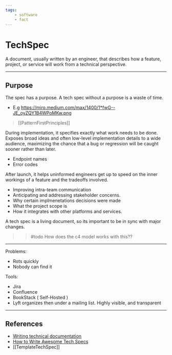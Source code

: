 ```yaml
---
tags:
    - software
    - fact
---
```

# TechSpec

A document, usually written by an engineer, that describes how a feature, project, or service will work from a technical perspective.

___

## Purpose

The spec has a purpose. A tech spec without a purpose is a waste of time.

* E.g <https://miro.medium.com/max/1400/1*fwG--JE_oyZQY1B4WPoMKw.png>

> [[PatternFirstPrinciples]]

During implementation, it specifies exactly what work needs to be done. Exposes broad ideas and often low-level implementation details to a wide audience, maximizing the chance that a bug or regression will be caught sooner rather than later.

* Endpoint names
* Error codes

After launch, it helps uninformed engineers get up to speed on the inner workings of a feature and the tradeoffs involved.

* Improving intra-team communication
* Anticipating and addressing stakeholder concerns.
* Why certain implmenetations decisions were made
* What the project scope is
* How it integrates with other platforms and services.

A tech spec is a living document, so its important to be in sync with major changes.

>> #todo How does the c4 model works with this??

___

Problems:

* Rots quickly
* Nobody can find it

Tools:

* Jira
* Confluence
* BookStack ( Self-Hosted )
* Lyft organizes then under a mailing list. Highly visible, and transparent

___

## References

* [Writing technical documentation](https://www.youtube.com/watch?v=a4L9GhldTHo)
* [How to Write Awesome Tech Specs](https://eng.lyft.com/awesome-tech-specs-86eea8e45bb9)
* [[TemplateTechSpec]]
